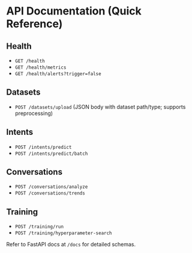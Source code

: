 # API Documentation (Quick Reference)

## Health
- `GET /health`
- `GET /health/metrics`
- `GET /health/alerts?trigger=false`

## Datasets
- `POST /datasets/upload` (JSON body with dataset path/type; supports preprocessing)

## Intents
- `POST /intents/predict`
- `POST /intents/predict/batch`

## Conversations
- `POST /conversations/analyze`
- `POST /conversations/trends`

## Training
- `POST /training/run`
- `POST /training/hyperparameter-search`

Refer to FastAPI docs at `/docs` for detailed schemas.
